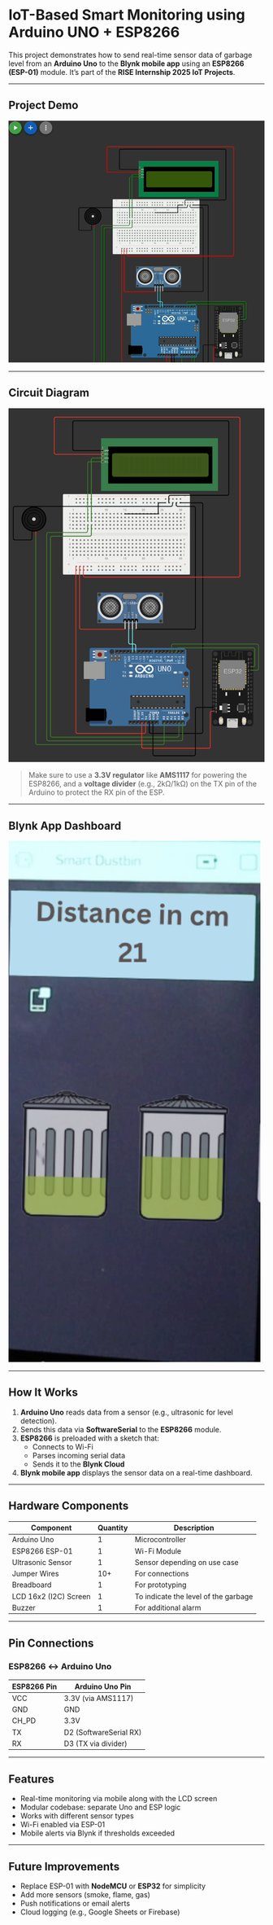 # IoT-Based Smart Monitoring using Arduino UNO + ESP8266

This project demonstrates how to send real-time sensor data of garbage level from an **Arduino Uno** to the **Blynk mobile app** using an **ESP8266 (ESP-01)** module. It’s part of the **RISE Internship 2025 IoT Projects**.

---

## Project Demo

![demo](./images/demo.gif)

---

## Circuit Diagram

![circuit](./images/ckt.png)

> Make sure to use a **3.3V regulator** like **AMS1117** for powering the ESP8266, and a **voltage divider** (e.g., 2kΩ/1kΩ) on the TX pin of the Arduino to protect the RX pin of the ESP.

---

## Blynk App Dashboard

![blynk_dashboard](./images/blynk.png)

---

## How It Works

1. **Arduino Uno** reads data from a sensor (e.g., ultrasonic for level detection).
2. Sends this data via **SoftwareSerial** to the **ESP8266** module.
3. **ESP8266** is preloaded with a sketch that:
   - Connects to Wi-Fi
   - Parses incoming serial data
   - Sends it to the **Blynk Cloud**
4. **Blynk mobile app** displays the sensor data on a real-time dashboard.

---

## Hardware Components

| Component       | Quantity | Description                       |
|----------------|----------|------------------------------------|
| Arduino Uno     | 1        | Microcontroller                   |
| ESP8266 ESP-01  | 1        | Wi-Fi Module                      |
| Ultrasonic Sensor| 1       | Sensor depending on use case      |
| Jumper Wires    | 10+      | For connections                   |
| Breadboard      | 1        | For prototyping                   |
| LCD 16x2 (I2C) Screen      | 1        | To indicate the level of the garbage    |
| Buzzer          | 1        | For additional alarm              |   

---

## Pin Connections

### ESP8266 ↔ Arduino Uno

| ESP8266 Pin | Arduino Uno Pin     |
|-------------|----------------------|
| VCC         | 3.3V (via AMS1117)   |
| GND         | GND                  |
| CH_PD       | 3.3V                 |
| TX          | D2 (SoftwareSerial RX) |
| RX          | D3 (TX via divider)  |

---

## Features

- Real-time monitoring via mobile along with the LCD screen
- Modular codebase: separate Uno and ESP logic
- Works with different sensor types
- Wi-Fi enabled via ESP-01
- Mobile alerts via Blynk if thresholds exceeded

---

## Future Improvements

- Replace ESP-01 with **NodeMCU** or **ESP32** for simplicity
- Add more sensors (smoke, flame, gas)
- Push notifications or email alerts
- Cloud logging (e.g., Google Sheets or Firebase)
